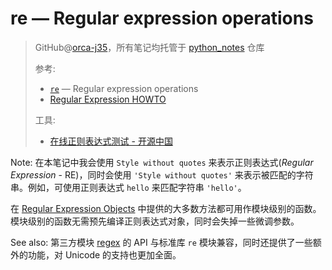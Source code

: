 # re — Regular expression operations
> GitHub@[orca-j35](https://github.com/orca-j35)，所有笔记均托管于 [python_notes](https://github.com/orca-j35/python_notes) 仓库
>
> 参考:
>
> - [`re`](https://docs.python.org/3/library/re.html#module-re) — Regular expression operations
> - [Regular Expression HOWTO](https://docs.python.org/3/howto/regex.html#regex-howto)
>
> 工具:
>
> - [在线正则表达式测试 - 开源中国](http://tool.oschina.net/regex)

Note: 在本笔记中我会使用 `Style without quotes` 来表示正则表达式(*Regular* *Expression* - RE)，同时会使用 `'Style without quotes'` 来表示被匹配的字符串。例如，可使用正则表达式 `hello` 来匹配字符串 `'hello'`。

在 [Regular Expression Objects](https://docs.python.org/3/library/re.html#re-objects) 中提供的大多数方法都可用作模块级别的函数。模块级别的函数无需预先编译正则表达式对象，同时会失掉一些微调参数。

See also: 第三方模块 [regex](https://pypi.org/project/regex/) 的 API 与标准库 `re` 模块兼容，同时还提供了一些额外的功能，对 Unicode 的支持也更加全面。

